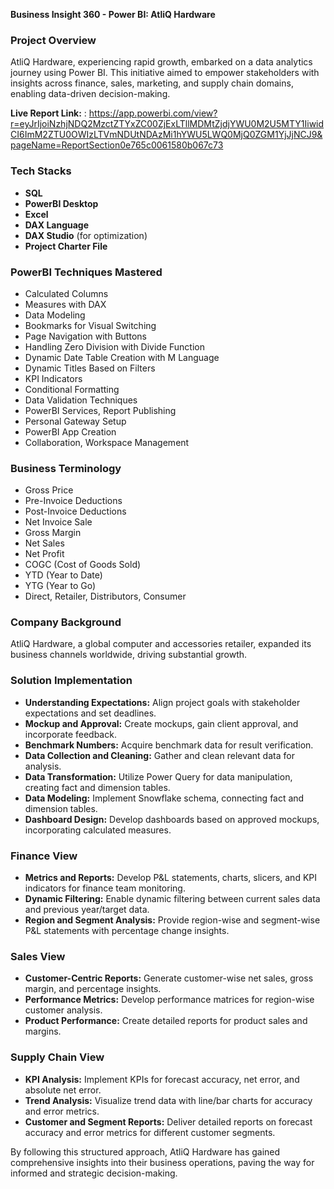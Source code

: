 **Business Insight 360 - Power BI: AtliQ Hardware**

### **Project Overview**

AtliQ Hardware, experiencing rapid growth, embarked on a data analytics journey using Power BI. This initiative aimed to empower stakeholders with insights across finance, sales, marketing, and supply chain domains, enabling data-driven decision-making.

**Live Report Link:** : https://app.powerbi.com/view?r=eyJrIjoiNzhjNDQ2MzctZTYxZC00ZjExLTllMDMtZjdjYWU0M2U5MTY1IiwidCI6ImM2ZTU0OWIzLTVmNDUtNDAzMi1hYWU5LWQ0MjQ0ZGM1YjJjNCJ9&pageName=ReportSection0e765c0061580b067c73

### **Tech Stacks**

- **SQL**
- **PowerBI Desktop**
- **Excel**
- **DAX Language**
- **DAX Studio** (for optimization)
- **Project Charter File**

### **PowerBI Techniques Mastered**

- Calculated Columns
- Measures with DAX
- Data Modeling
- Bookmarks for Visual Switching
- Page Navigation with Buttons
- Handling Zero Division with Divide Function
- Dynamic Date Table Creation with M Language
- Dynamic Titles Based on Filters
- KPI Indicators
- Conditional Formatting
- Data Validation Techniques
- PowerBI Services, Report Publishing
- Personal Gateway Setup
- PowerBI App Creation
- Collaboration, Workspace Management

### **Business Terminology**

- Gross Price
- Pre-Invoice Deductions
- Post-Invoice Deductions
- Net Invoice Sale
- Gross Margin
- Net Sales
- Net Profit
- COGC (Cost of Goods Sold)
- YTD (Year to Date)
- YTG (Year to Go)
- Direct, Retailer, Distributors, Consumer

### **Company Background**

AtliQ Hardware, a global computer and accessories retailer, expanded its business channels worldwide, driving substantial growth.

### **Solution Implementation**

- **Understanding Expectations:** Align project goals with stakeholder expectations and set deadlines.
- **Mockup and Approval:** Create mockups, gain client approval, and incorporate feedback.
- **Benchmark Numbers:** Acquire benchmark data for result verification.
- **Data Collection and Cleaning:** Gather and clean relevant data for analysis.
- **Data Transformation:** Utilize Power Query for data manipulation, creating fact and dimension tables.
- **Data Modeling:** Implement Snowflake schema, connecting fact and dimension tables.
- **Dashboard Design:** Develop dashboards based on approved mockups, incorporating calculated measures.
  
### **Finance View**

- **Metrics and Reports:** Develop P&L statements, charts, slicers, and KPI indicators for finance team monitoring.
- **Dynamic Filtering:** Enable dynamic filtering between current sales data and previous year/target data.
- **Region and Segment Analysis:** Provide region-wise and segment-wise P&L statements with percentage change insights.

### **Sales View**

- **Customer-Centric Reports:** Generate customer-wise net sales, gross margin, and percentage insights.
- **Performance Metrics:** Develop performance matrices for region-wise customer analysis.
- **Product Performance:** Create detailed reports for product sales and margins.

### **Supply Chain View**

- **KPI Analysis:** Implement KPIs for forecast accuracy, net error, and absolute net error.
- **Trend Analysis:** Visualize trend data with line/bar charts for accuracy and error metrics.
- **Customer and Segment Reports:** Deliver detailed reports on forecast accuracy and error metrics for different customer segments.

By following this structured approach, AtliQ Hardware has gained comprehensive insights into their business operations, paving the way for informed and strategic decision-making.

